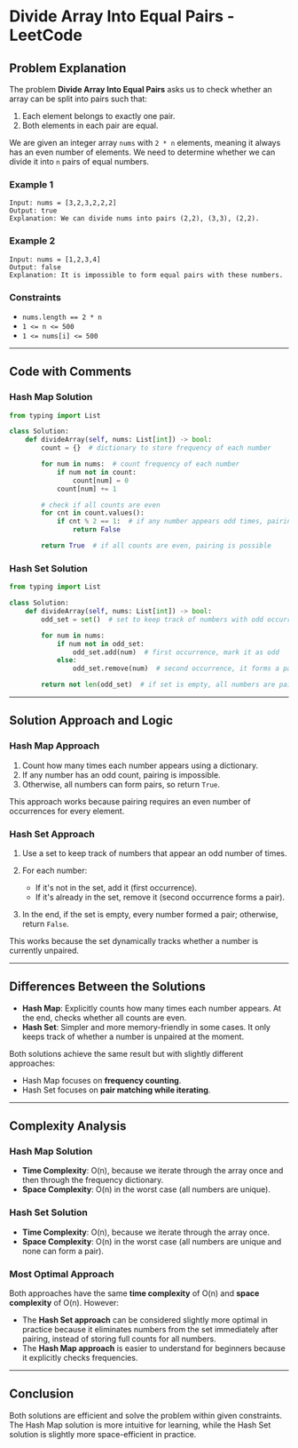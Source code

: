 # Divide Array Into Equal Pairs - LeetCode

## Problem Explanation

The problem **Divide Array Into Equal Pairs** asks us to check whether an array can be split into pairs such that:

1. Each element belongs to exactly one pair.
2. Both elements in each pair are equal.

We are given an integer array `nums` with `2 * n` elements, meaning it always has an even number of elements. We need to determine whether we can divide it into `n` pairs of equal numbers.

### Example 1

```
Input: nums = [3,2,3,2,2,2]
Output: true
Explanation: We can divide nums into pairs (2,2), (3,3), (2,2).
```

### Example 2

```
Input: nums = [1,2,3,4]
Output: false
Explanation: It is impossible to form equal pairs with these numbers.
```

### Constraints

* `nums.length == 2 * n`
* `1 <= n <= 500`
* `1 <= nums[i] <= 500`

---

## Code with Comments

### Hash Map Solution

```python
from typing import List

class Solution:
    def divideArray(self, nums: List[int]) -> bool:
        count = {}  # dictionary to store frequency of each number

        for num in nums:  # count frequency of each number
            if num not in count:
                count[num] = 0
            count[num] += 1

        # check if all counts are even
        for cnt in count.values():
            if cnt % 2 == 1:  # if any number appears odd times, pairing is impossible
                return False

        return True  # if all counts are even, pairing is possible
```

### Hash Set Solution

```python
from typing import List

class Solution:
    def divideArray(self, nums: List[int]) -> bool:
        odd_set = set()  # set to keep track of numbers with odd occurrences

        for num in nums:
            if num not in odd_set:
                odd_set.add(num)  # first occurrence, mark it as odd
            else:
                odd_set.remove(num)  # second occurrence, it forms a pair so remove

        return not len(odd_set)  # if set is empty, all numbers are paired
```

---

## Solution Approach and Logic

### Hash Map Approach

1. Count how many times each number appears using a dictionary.
2. If any number has an odd count, pairing is impossible.
3. Otherwise, all numbers can form pairs, so return `True`.

This approach works because pairing requires an even number of occurrences for every element.

### Hash Set Approach

1. Use a set to keep track of numbers that appear an odd number of times.
2. For each number:

   * If it's not in the set, add it (first occurrence).
   * If it's already in the set, remove it (second occurrence forms a pair).
3. In the end, if the set is empty, every number formed a pair; otherwise, return `False`.

This works because the set dynamically tracks whether a number is currently unpaired.

---

## Differences Between the Solutions

* **Hash Map**: Explicitly counts how many times each number appears. At the end, checks whether all counts are even.
* **Hash Set**: Simpler and more memory-friendly in some cases. It only keeps track of whether a number is unpaired at the moment.

Both solutions achieve the same result but with slightly different approaches:

* Hash Map focuses on **frequency counting**.
* Hash Set focuses on **pair matching while iterating**.

---

## Complexity Analysis

### Hash Map Solution

* **Time Complexity**: O(n), because we iterate through the array once and then through the frequency dictionary.
* **Space Complexity**: O(n) in the worst case (all numbers are unique).

### Hash Set Solution

* **Time Complexity**: O(n), because we iterate through the array once.
* **Space Complexity**: O(n) in the worst case (all numbers are unique and none can form a pair).

### Most Optimal Approach

Both approaches have the same **time complexity** of O(n) and **space complexity** of O(n). However:

* The **Hash Set approach** can be considered slightly more optimal in practice because it eliminates numbers from the set immediately after pairing, instead of storing full counts for all numbers.
* The **Hash Map approach** is easier to understand for beginners because it explicitly checks frequencies.

---

## Conclusion

Both solutions are efficient and solve the problem within given constraints. The Hash Map solution is more intuitive for learning, while the Hash Set solution is slightly more space-efficient in practice.
